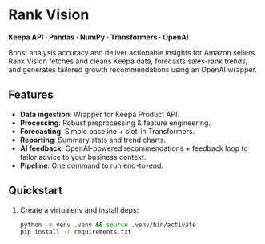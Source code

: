 # Rank Vision

**Keepa API · Pandas · NumPy · Transformers · OpenAI**

Boost analysis accuracy and deliver actionable insights for Amazon sellers. Rank Vision fetches and cleans Keepa data, forecasts sales-rank trends, and generates tailored growth recommendations using an OpenAI wrapper.

## Features
- **Data ingestion**: Wrapper for Keepa Product API.
- **Processing**: Robust preprocessing & feature engineering.
- **Forecasting**: Simple baseline + slot-in Transformers.
- **Reporting**: Summary stats and trend charts.
- **AI feedback**: OpenAI-powered recommendations + feedback loop to tailor advice to your business context.
- **Pipeline**: One command to run end-to-end.

## Quickstart
1. Create a virtualenv and install deps:
   ```bash
   python -m venv .venv && source .venv/bin/activate
   pip install -r requirements.txt
